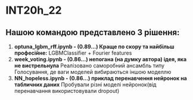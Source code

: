 # INT20h_22

## Нашою командою представлено 3 рішення:
1) **optuna_lgbm_rff.ipynb - (0.89...) Краще по скору та найбільш професійне:**  LGBMClassifier + Fourier features 
2) **week_voting.ipynb - (0.86...) непогана (на думку автора) ідея, яка не вистрельнула** Реалізовано саморобний ансамбль типу Голосування, де ваги моделей вибираються іншою моделлю
3) **NN_hopeless.ipynb - (0.86...) приклад перенавчення нейронок на табличних даних** Пробували різні моделі нейронок(від перенавчання використовували dropout)
